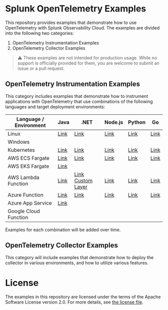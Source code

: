 # Splunk OpenTelemetry Examples

This repository provides examples that demonstrate how to use OpenTelemetry 
with Splunk Observability Cloud. The examples are divided into the following 
two categories: 

1. OpenTelemetry Instrumentation Examples
2. OpenTelemetry Collector Examples 

> :warning: These examples are not intended for production usage. While no support is officially provided for them, you are welcome to submit an issue or a pull request. 

## OpenTelemetry Instrumentation Examples

This category includes examples that demonstrate how to instrument applications 
with OpenTelemetry that use combinations of the following languages and target
deployment environments: 

| Language / Environment | Java                                             | .NET                                                                  | Node.js                                          | Python                                           | Go                                          |
|------------------------|--------------------------------------------------|-----------------------------------------------------------------------|--------------------------------------------------|--------------------------------------------------|---------------------------------------------|
| Linux                  | [Link](./instrumentation/java/linux)             | [Link](./instrumentation/dotnet/linux)                                | [Link](./instrumentation/nodejs/linux)           | [Link](./instrumentation/python/linux)           | [Link](./instrumentation/go/linux)          |
| Windows                |                                                  |                                                                       |                                                  |                                                  |                                             |
| Kubernetes             | [Link](./instrumentation/java/k8s)               | [Link](./instrumentation/dotnet/k8s)                                  | [Link](./instrumentation/nodejs/k8s)             | [Link](./instrumentation/python/k8s)             | [Link](./instrumentation/go/k8s)            |
| AWS ECS Fargate        | [Link](./instrumentation/java/aws-ecs)           | [Link](./instrumentation/dotnet/aws-ecs)                              | [Link](./instrumentation/nodejs/aws-ecs)         | [Link](./instrumentation/python/aws-ecs)         | [Link](./instrumentation/go/aws-ecs)        |
| AWS EKS Fargate        | [Link](./instrumentation/java/aws-eks-fargate)   |                                                                       |                                                  |                                                  |                                             |
| AWS Lambda Function    | [Link](./instrumentation/java/aws-lambda)        | [Link](./instrumentation/dotnet/aws-lambda) <br> [Custom Layer](./instrumentation/dotnet/aws-lambda-with-custom-layer)                     | [Link](./instrumentation/nodejs/aws-lambda)      | [Link](./instrumentation/python/aws-lambda)      | [Link](./instrumentation/go/aws-lambda)     |
| Azure Function         | [Link](./instrumentation/java/azure-functions)   | [Link](./instrumentation/dotnet/azure-functions)                      | [Link](./instrumentation/nodejs/azure-functions) | [Link](./instrumentation/python/azure-functions) | [Link](./instrumentation/go/azure-functions) |
| Azure App Service      | [Link](./instrumentation/java/azure-app-service) |          |  |  |  |
| Google Cloud Function  |                                                  |                                                                       |                                                  |                                                  |                                             |

Examples for each combination will be added over time. 

## OpenTelemetry Collector Examples

This category will include examples that demonstrate how to deploy the collector 
in various environments, and how to utilize various features. 

# License

The examples in this repository are licensed under the terms of the Apache Software License version 2.0. For more details, see [the license file](./LICENSE).
